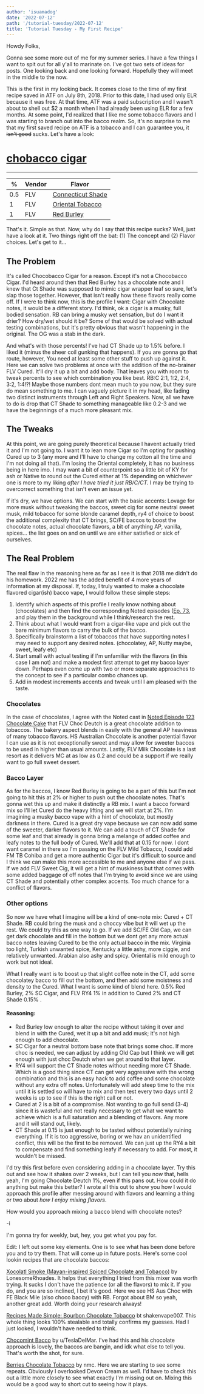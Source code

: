 ```yaml
---
author: 'isuamadog'
date: '2022-07-12'
path: '/tutorial-tuesday/2022-07-12'
title: 'Tutorial Tuesday - My First Recipe'
---
```


Howdy Folks,

Gonna see some more out of me for my summer series. I have a few things I want to spit out for all y'all to marinate on. I've got two sets of ideas for posts. One looking back and one looking forward. Hopefully they will meet in the middle to the now.

This is the first in my looking back. It comes close to the time of my first recipe saved in ATF on July 8th, 2018. Prior to this date, I had used only ELR because it was free. At that time, ATF was a paid subscription and I wasn't about to shell out $2 a month when I had already been using ELR for a few months. At some point, I'd realized that I like me some tobacco flavors and I was starting to branch out into the bacco realm. So, it's no surprise to me that my first saved recipe on ATF is a tobacco and I can guarantee you, it ~~isn't good~~ sucks. Let's have a look:

# [chobacco cigar](https://alltheflavors.com/recipes/share/0eb58fa0-b5b7-43d2-bc31-a20baac389d3)

---

| %   | Vendor | Flavor                                                                            |
| --- | ------ | --------------------------------------------------------------------------------- |
| 0.5 | FLV    | [Connecticut Shade](https://alltheflavors.com/flavors/flavorah-connecticut-shade) |
| 1   | FLV    | [Oriental Tobacco](https://alltheflavors.com/flavors/flavorah-oriental-tobacco)   |
| 1   | FLV    | [Red Burley](https://alltheflavors.com/flavors/flavorah-red-burley)               |

That's it. Simple as that. Now, why do I say that this recipe sucks? Well, just have a look at it. Two things right off the bat: (1) The concept and (2) Flavor choices. Let's get to it...

## The Problem

It's called Chocobacco Cigar for a reason. Except it's not a Chocobacco Cigar. I'd heard around then that Red Burley has a chocolate note and I knew that Ct Shade was supposed to mimic cigar wrapper leaf so sure, let's slap those together. However, that isn't really how these flavors really come off. If I were to think now, this is the profile I want: Cigar with Chocolate notes, it would be a different story. I'd think, ok a cigar is a musky, full bodied sensation. RB can bring a musky wet sensation, but do I want it drier? How dry/wet should it be? Some of that would be solved with actual testing combinations, but it's pretty obvious that wasn't happening in the original. The OG was a stab in the dark.

And what's with those percents! I've had CT Shade up to 1.5% before. I liked it (minus the sheer coil gunking that happens). If you are gonna go that route, however, You need at least some other stuff to push up against it. Here we can solve two problems at once with the addition of the no-brainer FLV Cured. It'll dry it up a bit and add body. That leaves you with room to tweak percents to see which combination you like best. RB:C 2:1, 1:2, 2:4, 3:2, 1:4!?! Maybe those numbers dont mean much to you now, but they sure do mean something to me. I can vaguely picture it in my head, like fading two distinct instruments through Left and Right Speakers. Now, all we have to do is drop that CT Shade to something manageable like 0.2-3 and we have the beginnings of a much more pleasant mix.

## The Tweaks

At this point, we are going purely theoretical because I havent actually tried it and I'm not going to. I want it to lean more Cigar so I'm opting for pushing Cured up to 3 (any more and I'll have to change my cotton all the time and I'm not doing all that). I'm losing the Oriental completely, it has no business being in here imo. I may want a bit of counterpoint so a little bit of KY for ash or Native to round out the Cured either at 1% depending on whichever one is more to my liking _after I have tried it just RB/C/CT._ I may be trying to overcorrect something that isn't even an issue yet.

If it's dry, we have options. We can start with the basic accents: Lovage for more musk without tweaking the baccos, sweet cig for some neutral sweet musk, mild tobacco for some blonde caramel depth, ry4 of choice to boost the additional complexity that CT brings, SC/FE baccos to boost the chocolate notes, actual chocolate flavors, a bit of anything AP, vanilla, spices... the list goes on and on until we are either satisfied or sick of ourselves.

## The Real Problem

The real flaw in the reasoning here as far as I see it is that 2018 me didn't do his homework. 2022 me has the added benefit of 4 more years of information at my disposal. If, today, I truly wanted to make a chocolate flavored cigar(ish) bacco vape, I would follow these simple steps:

1. Identify which aspects of this profile I really know nothing about (chocolates) and then find the corresponding Noted episodes ([Ep. 73](https://www.youtube.com/watch?v=y4xwvWlsWlQ), and play them in the background while I think/research the rest.
2. Think about what I would want from a cigar-like vape and pick out the bare minimum flavors to carry the bulk of the bacco.
3. Specifically brainstorm a list of tobaccos that have supporting notes I may need to support any desired notes. (chocolatey, AP, Nutty maybe, sweet, leafy etc)
4. Start small with actual testing if I'm unfamiliar with the flavors (in this case I am not) and make a modest first attempt to get my bacco layer down. Perhaps even come up with two or more separate approaches to the concept to see if a particular combo chances up.
5. Add in modest increments accents and tweak until I am pleased with the taste.

### Chocolates

In the case of chocolates, I agree with the Noted cast in [Noted Episode 123 Chocolate Cake](https://www.youtube.com/watch?v=m4YMBPfWhGk&t=383s) that FLV Choc Deutch is a great chocolate addition to tobaccos. The bakery aspect blends in easily with the general AP heaviness of many tobacco flavors. HS Australian Chocolate is another potential flavor I can use as it is not exceptionally sweet and may allow for sweeter baccos to be used in higher than usual amounts. Lastly, FLV Milk Chocolate is a last resort as it delivers MC at as low as 0.2 and could be a support if we really want to go full sweet dessert.

### Bacco Layer

As for the baccos, I know Red Burley is going to be a part of this but I'm not going to hit this at 2% or higher to push out the chocolate notes. That's gonna wet this up and make it distinctly a RB mix. I want a bacco forward mix so I'll let Cured do the heavy lifting and we will start at 2%. I'm imagining a musky bacco vape with a hint of chocolate, but mostly darkness in there. Cured is a great dry vape because we can now add some of the sweeter, darker flavors to it. We can add a touch of CT Shade for some leaf and that already is gonna bring a melange of added coffee and leafy notes to the full body of Cured. We'll add that at 0.15 for now. I dont want caramel in there so I'm passing on the FLV Mild Tobacco, I could add FM TB Cohiba and get a more authentic Cigar but it's difficult to source and I think we can make this more accessible to me and anyone else if we pass. If we add FLV Sweet Cig, it will get a hint of muskiness but that comes with some added baggage of off notes that I'm trying to avoid since we are using CT Shade and potentially other complex accents. Too much chance for a conflict of flavors.

### Other options

So now we have what I imagine will be a kind of one-note mix: Cured + CT Shade. RB could bring the musk and a choccy vibe but it will wet up the rest. We could try this as one way to go. If we add SC/FE Old Cap, we can get dark chocolate and fill in the bottom but we dont get any more actual bacco notes leaving Cured to be the only actual bacco in the mix. Virginia too light, Turkish unwanted spice, Kentucky a little ashy, more ciggie, and relatively unwanted. Arabian also ashy and spicy. Oriental is mild enough to work but not ideal.

What I really want is to boost up that slight coffee note in the CT, add some chocolatey bacco to fill out the bottom, and then add some moistness and density to the Cured. What I want is some kind of blend here. 0.5% Red Burley, 2% SC Cigar, and FLV RY4 1% in addition to Cured 2% and CT Shade 0.15% .

#### Reasoning:

- Red Burley low enough to alter the recipe without taking it over and blend in with the Cured, wet it up a bit and add musk; it's not high enough to add chocolate.
- SC Cigar for a neutral bottom base note that brings some choc. If more choc is needed, we can adjust by adding Old Cap but I think we will get enough with just choc Deutch when we get around to that layer.
- RY4 will support the CT Shade notes without needing more CT Shade. Which is a good thing since CT can get very aggressive with the wrong combination and this is an easy hack to add coffee and some chocolate without any extra off notes. Unfortunately will add steep time to the mix until it is settled so will have to mix and then test every two days until 2 weeks is up to see if this is the right call or not.
- Cured at 2 is a bit of a compromise. Not wanting to go full send (3-4) since it is wasteful and not really necessary to get what we want to achieve which is a full saturation and a blending of flavors. Any more and it will stand out, likely.
- CT Shade at 0.15 is just enough to be tasted without potentially ruining everything. If it is too aggressive, boring or we hav an unidentified conflict, this will be the first to be removed. We can just up the RY4 a bit to compensate and find something leafy if necessary to add. For most, it wouldn't be missed.

I'd try this first before even considering adding in a chocolate layer. Try this out and see how it shakes over 2 weeks, but I can tell you now that, hells yeah, I'm going Chocolate Deutch 1%, even if this pans out. How could it do anything but make this better? I wrote all this out to show you how I would approach this profile after messing around with flavors and learning a thing or two about _how I enjoy mixing flavors_.

How would you approach mixing a bacco blend with chocolate notes?

-i

I'm gonna try for weekly, but, hey, you get what you pay for.

Edit: I left out some key elements. One is to see what has been done before you and to try them. That will come up in future posts. Here's some cool lookin recipes that are chocolate baccos:

[Xocolatl Smoke (Mayan-inspired Spiced Chocolate and Tobacco)](https://alltheflavors.com/recipes/81814) by LonesomeRhoades. It helps that everything I tried from this mixer was worth trying. It sucks I don't have the patience (or all the flavors) to mix it. If you do, and you are so inclined, I bet it's good. Here we see HS Aus Choc with FE Black Mile (also choco baccy) with RB. Forgot about BM so yeah, another great add. Worth doing your research always!

[Recipes Made Simple: Bourbon Chocolate Tobacco](https://alltheflavors.com/recipes/139259#recipes_made_simple_bourbon_chocolate_tobacco_by_shakenvape007) bt shakenvape007. This whole thing looks 100% stealable and totally confirms my guesses. Had I just looked, I wouldn't have needed to think.

[Chocomint Bacco](https://alltheflavors.com/recipes/217671#chocomint_bacco_by_tesladelmar) by u/TeslaDelMar. I've had this and his chocolate approach is lovely, the baccos are bangin, and idk what else to tell you. That's worth the shot, for sure.

[Berries Chocolate Tobacco](https://alltheflavors.com/recipes/227726#berries_chocolate_tobacco_by_nmc) by nmc. Here we are starting to see some repeats. Obviously I overlooked Devon Cream as well. I'd have to check this out a little more closely to see what exactly I'm missing out on. Mixing this would be a good way to short cut to seeing how it plays.
